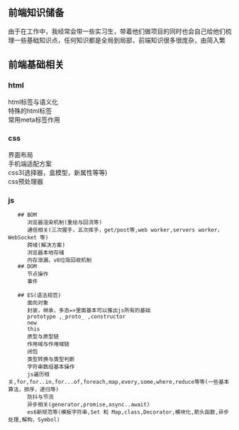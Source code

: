 ## 前端知识储备
 由于在工作中，我经常会带一些实习生，带着他们做项目的同时也会自己给他们梳理一些基础知识点，任何知识都是全局到局部，前端知识很多很庞杂，由简入繁
## 前端基础相关
### html
   html标签与语义化 <br>
   特殊的html标签<br>
   常用meta标签作用<br>
### css
   界面布局<br>
   手机端适配方案<br>
   css3(选择器，盒模型，新属性等等)<br>
   css预处理器<br>
### js
```
   ## BOM
      浏览器渲染机制(重绘与回流等)
      通信相关(三次握手，五次挥手，get/post等,web worker,servers worker，WebSocket 等)
      跨域(解决方案)
      浏览器本地存储
      内存泄漏，v8垃圾回收机制
   ## DOM
      节点操作
      事件
      
   ## ES(语法规范)
      面向对象
      封装，继承，多态=>里面基本可以推出js所有的基础
      prototype ,_proto_ ,constructor 
      new
      this
      原型与原型链
      作用域与作用域链
      闭包
      类型转换与类型判断
      字符串数组基本操作
      js遍历相关,for,for..in,for...of,foreach,map,every,some,where,reduce等等(一些基本算法，排序，递归等)
      防抖与节流
      异步相关(generator,promise,async..await)
      es6新规范等(模板字符串,Set 和 Map,class,Decorator,模块化,箭头函数,异步处理,解构，Symbol)
```

